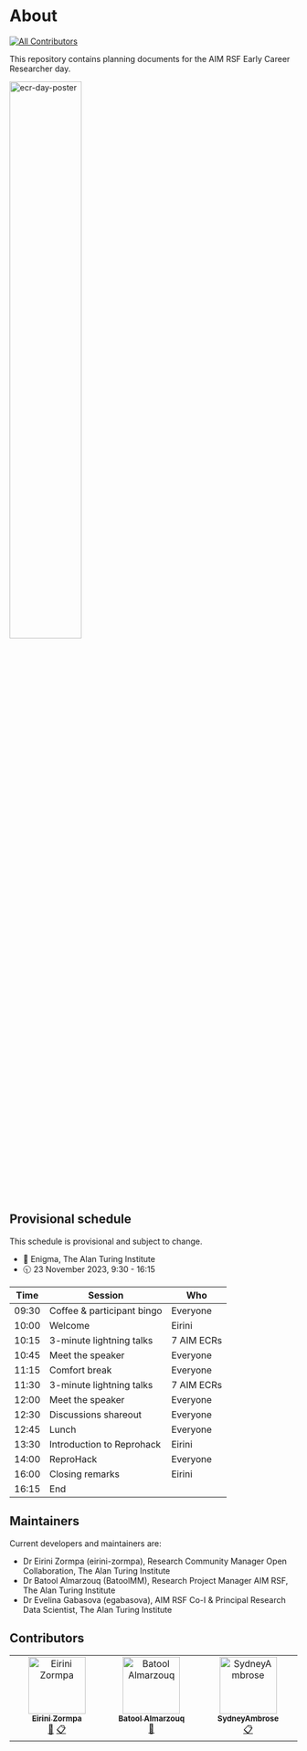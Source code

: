 # About
<!-- ALL-CONTRIBUTORS-BADGE:START - Do not remove or modify this section -->
[![All Contributors](https://img.shields.io/badge/all_contributors-3-orange.svg?style=flat-square)](#contributors-)
<!-- ALL-CONTRIBUTORS-BADGE:END -->
This repository contains planning documents for the AIM RSF Early Career Researcher day.

<img src="https://github.com/aim-rsf/ecr-day/assets/30151074/6f8e9514-f240-4e31-b77f-fee7a8c0c416" alt="ecr-day-poster" style="width:50%; height:50%"/>

## Provisional schedule
This schedule is provisional and subject to change.

- 📍 Enigma, The Alan Turing Institute
- 🕤 23 November 2023, 9:30 - 16:15

| Time  | Session                    | Who        |
| ----- | -------------------------- | ---------- |
| 09:30 | Coffee & participant bingo | Everyone   |
| 10:00 | Welcome                    | Eirini     |
| 10:15 | 3-minute lightning talks   | 7 AIM ECRs |
| 10:45 | Meet the speaker           | Everyone   |
| 11:15 | Comfort break              | Everyone   |
| 11:30 | 3-minute lightning talks   | 7 AIM ECRs |
| 12:00 | Meet the speaker           | Everyone   |
| 12:30 | Discussions shareout       | Everyone   |
| 12:45 | Lunch                      | Everyone   |
| 13:30 | Introduction to Reprohack  | Eirini     |
| 14:00 | ReproHack                  | Everyone   |
| 16:00 | Closing remarks            | Eirini     |
| 16:15 | End                        |            |

## Maintainers
Current developers and maintainers are:
- Dr Eirini Zormpa (eirini-zormpa), Research Community Manager Open Collaboration, The Alan Turing Institute
- Dr Batool Almarzouq (BatoolMM), Research Project Manager AIM RSF, The Alan Turing Institute
- Dr Evelina Gabasova (egabasova), AIM RSF Co-I & Principal Research Data Scientist, The Alan Turing Institute

## Contributors

<!-- ALL-CONTRIBUTORS-LIST:START - Do not remove or modify this section -->
<!-- prettier-ignore-start -->
<!-- markdownlint-disable -->
<table>
  <tbody>
    <tr>
      <td align="center" valign="top" width="14.28%"><a href="https://github.com/eirini-zormpa"><img src="https://avatars.githubusercontent.com/u/30151074?v=4?s=100" width="100px;" alt="Eirini Zormpa"/><br /><sub><b>Eirini Zormpa</b></sub></a><br /><a href="#ideas-eirini-zormpa" title="Ideas, Planning, & Feedback">🤔</a> <a href="#eventOrganizing-eirini-zormpa" title="Event Organizing">📋</a></td>
      <td align="center" valign="top" width="14.28%"><a href="https://batool-almarzouq.netlify.app/"><img src="https://avatars.githubusercontent.com/u/53487593?v=4?s=100" width="100px;" alt="Batool Almarzouq"/><br /><sub><b>Batool Almarzouq</b></sub></a><br /><a href="#ideas-BatoolMM" title="Ideas, Planning, & Feedback">🤔</a></td>
      <td align="center" valign="top" width="14.28%"><a href="https://github.com/SydneyAmbrose"><img src="https://avatars.githubusercontent.com/u/144704015?v=4?s=100" width="100px;" alt="SydneyAmbrose"/><br /><sub><b>SydneyAmbrose</b></sub></a><br /><a href="#eventOrganizing-SydneyAmbrose" title="Event Organizing">📋</a></td>
    </tr>
  </tbody>
</table>

<!-- markdownlint-restore -->
<!-- prettier-ignore-end -->

<!-- ALL-CONTRIBUTORS-LIST:END -->
<!-- prettier-ignore-start -->
<!-- markdownlint-disable -->

<!-- markdownlint-restore -->
<!-- prettier-ignore-end -->

<!-- ALL-CONTRIBUTORS-LIST:END -->
